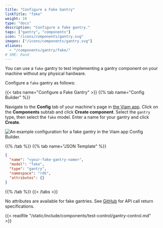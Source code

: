 ```yaml
---
title: "Configure a Fake Gantry"
linkTitle: "fake"
weight: 10
type: "docs"
description: "Configure a fake gantry."
tags: ["gantry", "components"]
icon: "/icons/components/gantry.svg"
images: ["/icons/components/gantry.svg"]
aliases:
  - "/components/gantry/fake/"
# SME: Rand
---
```


You can use a `fake` gantry to test implementing a gantry component on your machine without any physical hardware.

Configure a `fake` gantry as follows:

{{< tabs name="Configure a Fake Gantry" >}}
{{% tab name="Config Builder" %}}

Navigate to the **Config** tab of your machine's page in [the Viam app](https://app.viam.com).
Click on the **Components** subtab and click **Create component**.
Select the `gantry` type, then select the `fake` model.
Enter a name for your gantry and click **Create**.

![An example configuration for a fake gantry in the Viam app Config Builder.](/components/gantry/fake-gantry-ui-config.png)

{{% /tab %}}
{{% tab name="JSON Template" %}}

```json {class="line-numbers linkable-line-numbers"}
{
  "name": "<your-fake-gantry-name>",
  "model": "fake",
  "type": "gantry",
  "namespace": "rdk",
  "attributes": {}
}
```

{{% /tab %}}
{{< /tabs >}}

No attributes are available for fake gantries.
See [GitHub](https://github.com/viamrobotics/rdk/blob/main/components/gantry/fake/gantry.go) for API call return specifications.

{{< readfile "/static/include/components/test-control/gantry-control.md" >}}
